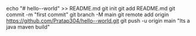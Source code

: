 echo "# hello--world" >> README.md
git init
git add README.md
git commit -m "first commit"
git branch -M main
git remote add origin https://github.com/Pratap304/hello--world.git
git push -u origin main
"Its a java maven build"
